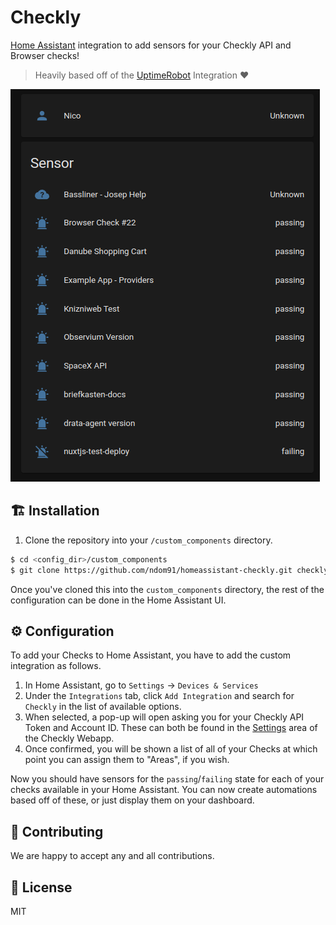 # Checkly

[Home Assistant](https://www.home-assistant.io/) integration to add sensors for your Checkly API and Browser checks!

> Heavily based off of the [UptimeRobot](https://github.com/home-assistant/core/tree/dev/homeassistant/components/uptimerobot) Integration ❤️

![Screenshot](screenshot.png)

## 🏗 Installation

1. Clone the repository into your `/custom_components` directory.

```bash
$ cd <config_dir>/custom_components
$ git clone https://github.com/ndom91/homeassistant-checkly.git checkly
```

Once you've cloned this into the `custom_components` directory, the rest of the configuration can be done in the Home Assistant UI.

## ⚙ Configuration

To add your Checks to Home Assistant, you have to add the custom integration as follows.

1. In Home Assistant, go to `Settings` -> `Devices & Services`
2. Under the `Integrations` tab, click `Add Integration` and search for `Checkly` in the list of available options.
3. When selected, a pop-up will open asking you for your Checkly API Token and Account ID. These can both be found in the [Settings](https://app.checklyhq.com/settings/account/general) area of the Checkly Webapp.
4. Once confirmed, you will be shown a list of all of your Checks at which point you can assign them to "Areas", if you wish.

Now you should have sensors for the `passing`/`failing` state for each of your checks available in your Home Assistant. You can now create automations based off of these, or just display them on your dashboard. 

## 👷 Contributing

We are happy to accept any and all contributions.

## 📝 License

MIT
